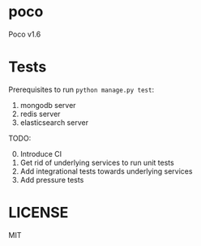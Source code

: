 poco
====

Poco v1.6 

Tests
=====

Prerequisites to run `python manage.py test`:

1. mongodb server
2. redis server
3. elasticsearch server


TODO:

0. Introduce CI
1. Get rid of underlying services to run unit tests
2. Add integrational tests towards underlying services
3. Add pressure tests

LICENSE
=======

MIT
